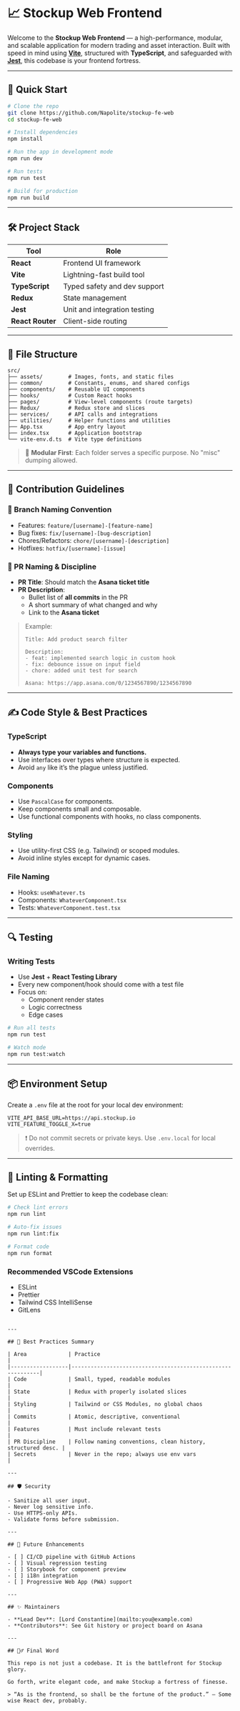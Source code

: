 # 📈 Stockup Web Frontend

Welcome to the **Stockup Web Frontend** — a high-performance, modular, and scalable application for modern trading and asset interaction. Built with speed in mind using **[Vite](https://vitejs.dev/)**, structured with **TypeScript**, and safeguarded with **[Jest](https://jestjs.io/)**, this codebase is your frontend fortress.

---

## 🚀 Quick Start

```bash
# Clone the repo
git clone https://github.com/Napolite/stockup-fe-web
cd stockup-fe-web

# Install dependencies
npm install

# Run the app in development mode
npm run dev

# Run tests
npm run test

# Build for production
npm run build
```

---

## 🛠️ Project Stack

| Tool             | Role                         |
| ---------------- | ---------------------------- |
| **React**        | Frontend UI framework        |
| **Vite**         | Lightning-fast build tool    |
| **TypeScript**   | Typed safety and dev support |
| **Redux**        | State management             |
| **Jest**         | Unit and integration testing |
| **React Router** | Client-side routing          |

---

## 🧱 File Structure

```
src/
├── assets/        # Images, fonts, and static files
├── common/        # Constants, enums, and shared configs
├── components/    # Reusable UI components
├── hooks/         # Custom React hooks
├── pages/         # View-level components (route targets)
├── Redux/         # Redux store and slices
├── services/      # API calls and integrations
├── utilities/     # Helper functions and utilities
├── App.tsx        # App entry layout
├── index.tsx      # Application bootstrap
└── vite-env.d.ts  # Vite type definitions
```

> 📁 **Modular First**: Each folder serves a specific purpose. No "misc" dumping allowed.

---

## 🧾 Contribution Guidelines

### 🔱 Branch Naming Convention

- Features: `feature/[username]-[feature-name]`
- Bug fixes: `fix/[username]-[bug-description]`
- Chores/Refactors: `chore/[username]-[description]`
- Hotfixes: `hotfix/[username]-[issue]`

### 🧪 PR Naming & Discipline

- **PR Title**: Should match the **Asana ticket title**
- **PR Description**:
  - Bullet list of **all commits** in the PR
  - A short summary of what changed and why
  - Link to the **Asana ticket**

> Example:
>
> ```
> Title: Add product search filter
>
> Description:
> - feat: implemented search logic in custom hook
> - fix: debounce issue on input field
> - chore: added unit test for search
>
> Asana: https://app.asana.com/0/1234567890/1234567890
> ```

---

## ✍️ Code Style & Best Practices

### TypeScript

- **Always type your variables and functions.**
- Use interfaces over types where structure is expected.
- Avoid `any` like it’s the plague unless justified.

### Components

- Use `PascalCase` for components.
- Keep components small and composable.
- Use functional components with hooks, no class components.

### Styling

- Use utility-first CSS (e.g. Tailwind) or scoped modules.
- Avoid inline styles except for dynamic cases.

### File Naming

- Hooks: `useWhatever.ts`
- Components: `WhateverComponent.tsx`
- Tests: `WhateverComponent.test.tsx`

---

## 🔍 Testing

### Writing Tests

- Use **Jest** + **React Testing Library**
- Every new component/hook should come with a test file
- Focus on:
  - Component render states
  - Logic correctness
  - Edge cases

```bash
# Run all tests
npm run test

# Watch mode
npm run test:watch
```

---

## 📦 Environment Setup

Create a `.env` file at the root for your local dev environment:

```env
VITE_API_BASE_URL=https://api.stockup.io
VITE_FEATURE_TOGGLE_X=true
```

> ❗ Do not commit secrets or private keys. Use `.env.local` for local overrides.

---

## 🧹 Linting & Formatting

Set up ESLint and Prettier to keep the codebase clean:

```bash
# Check lint errors
npm run lint

# Auto-fix issues
npm run lint:fix

# Format code
npm run format
```

### Recommended VSCode Extensions

- ESLint
- Prettier
- Tailwind CSS IntelliSense
- GitLens

```

---

## 🧠 Best Practices Summary

| Area             | Practice                                                   |
|------------------|------------------------------------------------------------|
| Code             | Small, typed, readable modules                             |
| State            | Redux with properly isolated slices                        |
| Styling          | Tailwind or CSS Modules, no global chaos                   |
| Commits          | Atomic, descriptive, conventional                         |
| Features         | Must include relevant tests                                |
| PR Discipline    | Follow naming conventions, clean history, structured desc. |
| Secrets          | Never in the repo; always use env vars                     |

---

## 🛡️ Security

- Sanitize all user input.
- Never log sensitive info.
- Use HTTPS-only APIs.
- Validate forms before submission.

---

## 🧭 Future Enhancements

- [ ] CI/CD pipeline with GitHub Actions
- [ ] Visual regression testing
- [ ] Storybook for component preview
- [ ] i18n integration
- [ ] Progressive Web App (PWA) support

---

## ✨ Maintainers

- **Lead Dev**: [Lord Constantine](mailto:you@example.com)
- **Contributors**: See Git history or project board on Asana

---

## 🧙‍♂️ Final Word

This repo is not just a codebase. It is the battlefront for Stockup glory.

Go forth, write elegant code, and make Stockup a fortress of finesse.

> “As is the frontend, so shall be the fortune of the product.” — Some wise React dev, probably.
```
